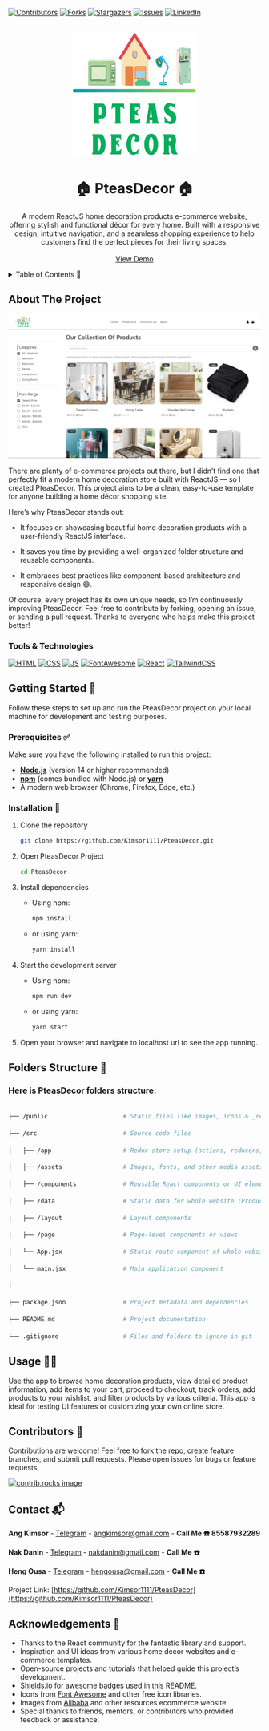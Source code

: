 [![Contributors][contributors-shield]][contributors-url]
[![Forks][forks-shield]][forks-url]
[![Stargazers][stars-shield]][stars-url]
[![Issues][issues-shield]][issues-url]
[![LinkedIn][linkedin-shield]][linkedin-url]

<!-- PROJECT LOGO -->
<br />
<div align="center">
  <a href="https://github.com/Kimsor1111/PteasDecor">
    <img src="src/assets/Logo/PteasDecor.png" alt="Logo" width="250" height="250">
  </a>

  <h1 align="center">🏠 PteasDecor 🏠</h1>

  <p align="center">
    A modern ReactJS home decoration products e-commerce website, offering stylish and functional décor for every home.
    Built with a responsive design, intuitive navigation, and a seamless shopping experience to help customers find the perfect pieces for their living spaces.
    <br />
    <br />
    <a href="https://pteasdecor.netlify.app/">View Demo</a>
  </p>
</div>

<!-- TABLE OF CONTENTS -->
<details>
  <summary>Table of Contents 📑</summary> 
  <ol>
    <li>
      <a href="#about-the-project">About The Project</a> 📖
      <ul>
        <li><a href="#built-with">Built With 🛠️</a></li>
      </ul>
    </li>
    <li>
      <a href="#getting-started">Getting Started 🚀</a>
      <ul>
        <li><a href="#prerequisites">Prerequisites ✅</a></li>
        <li><a href="#installation">Installation 💾</a></li>
      </ul>
    </li>
    <li><a href="#folder">Folder Structure 🧑‍💻</a></li>
    <li><a href="#usage">Usage 🧑‍💻</a></li>
    <li><a href="#contributors">Contributors 🤝</a></li>
    <li><a href="#contact">Contact 📬</a></li>
    <li><a href="#acknowledgments">Acknowledgments 🙏</a></li>
  </ol>
</details>

<!-- ABOUT THE PROJECT -->
<p id="about-the-project">
</p>

## About The Project

[![Project Screenshot][project-screenshot]](https://example.com)

There are plenty of e-commerce projects out there, but I didn’t find one that perfectly fit a modern home decoration store built with ReactJS — so I created PteasDecor. This project aims to be a clean, easy-to-use template for anyone building a home décor shopping site.

Here’s why PteasDecor stands out:

- It focuses on showcasing beautiful home decoration products with a user-friendly ReactJS interface.

- It saves you time by providing a well-organized folder structure and reusable components.

- It embraces best practices like component-based architecture and responsive design 😄.

Of course, every project has its own unique needs, so I’m continuously improving PteasDecor. Feel free to contribute by forking, opening an issue, or sending a pull request. Thanks to everyone who helps make this project better!

<p id="built-with">
</p>

### Tools & Technologies

[![HTML][HTML]][HTML-url]
[![CSS][CSS]][CSS-url]
[![JS][JS]][JS-url]
[![FontAwesome][FontAwesome]][FontAwesome-url]
[![React][React.js]][React-url]
[![TailwindCSS][TailwindCSS]][TailwindCSS-url]

<!-- GETTING STARTED -->
<p id="getting-started">
</p>

## Getting Started 🚀

Follow these steps to set up and run the PteasDecor project on your local machine for development and testing purposes.

<p id="prerequisites">
</p>

### Prerequisites ✅

Make sure you have the following installed to run this project:

- **[Node.js](https://nodejs.org/)** (version 14 or higher recommended)
- **[npm](https://www.npmjs.com/)** (comes bundled with Node.js) or **[yarn](https://yarnpkg.com/)**
- A modern web browser (Chrome, Firefox, Edge, etc.)

<p id="installation">
</p>

### Installation 💾

1. Clone the repository

   ```sh
   git clone https://github.com/Kimsor1111/PteasDecor.git
   ```

2. Open PteasDecor Project

   ```sh
   cd PteasDecor
   ```

3. Install dependencies

   - Using npm:

     ```sh
     npm install
     ```

   - or using yarn:

     ```sh
     yarn install
     ```

4. Start the development server

   - Using npm:

     ```sh
     npm run dev
     ```

   - or using yarn:

     ```sh
     yarn start
     ```

5. Open your browser and navigate to localhost url to see the app running.

<p id="folder">
</p>

## Folders Structure 📂

### Here is PteasDecor folders structure:

```sh

├── /public                     # Static files like images, icons & _redirects

├── /src                        # Source code files

│   ├── /app                    # Redux store setup (actions, reducers, slices)

│   ├── /assets                 # Images, fonts, and other media assets

│   ├── /components             # Reusable React components or UI elements

│   ├── /data                   # Static data for whole website (Product, Footer, Navbar, ...)

│   ├── /layout                 # Layout components

│   ├── /page                   # Page-level components or views

│   └── App.jsx                 # Static route component of whole website

│   └── main.jsx                # Main application component

│

├── package.json                # Project metadata and dependencies

├── README.md                   # Project documentation

└── .gitignore                  # Files and folders to ignore in git
```

<p id="usage">
</p>

<!-- USAGE EXAMPLES -->

## Usage 🧑‍💻

Use the app to browse home decoration products, view detailed product information, add items to your cart, proceed to checkout, track orders, add products to your wishlist, and filter products by various criteria. This app is ideal for testing UI features or customizing your own online store.

<p id="contributors">
</p>

<!-- CONTRIBUTORS -->

## Contributors 🤝

Contributions are welcome! Feel free to fork the repo, create feature branches, and submit pull requests. Please open issues for bugs or feature requests.

<a href="https://github.com/Kimsor1111/PteasDecor/graphs/contributors">
  <img src="https://contrib.rocks/image?repo=Kimsor1111/PteasDecor" alt="contrib.rocks image" />
</a>

<p id="contact">
</p>

<!-- CONTACT -->

## Contact 📬

**Ang Kimsor** - [Telegram](https://t.me/Thirtieth_October) - [angkimsor@gmail.com](mailto:angkimsor@gmail.com) - **Call Me ☎️ 85587932289**

**Nak Danin** - [Telegram](https://nakdanin) - [nakdanin@gmail.com](mailto:nakdanin@gmail.com) - **Call Me ☎️**

**Heng Ousa** - [Telegram](https://hengousa) - [hengousa@gmail.com](mailto:hengousa@gmail.com) - **Call Me ☎️**

Project Link: [https://github.com/Kimsor1111/PteasDecor](https://github.com/Kimsor1111/PteasDecor)

<p id="acknowledgments">
</p>

<!-- ACKNOWLEDGMENTS -->

## Acknowledgements 🙏

- Thanks to the React community for the fantastic library and support.
- Inspiration and UI ideas from various home decor websites and e-commerce templates.
- Open-source projects and tutorials that helped guide this project’s development.
- [Shields.io](https://shields.io/) for awesome badges used in this README.
- Icons from [Font Awesome](https://fontawesome.com/) and other free icon libraries.
- Images from [Alibaba](https://www.alibaba.com/) and other resources ecommerce website.
- Special thanks to friends, mentors, or contributors who provided feedback or assistance.

<!-- MARKDOWN LINKS & IMAGES -->

[contributors-shield]: https://img.shields.io/github/contributors/Kimsor1111/PteasDecor.svg?style=for-the-badge
[contributors-url]: https://github.com/Kimsor1111/PteasDecor/graphs/contributors
[forks-shield]: https://img.shields.io/github/forks/Kimsor1111/PteasDecor.svg?style=for-the-badge
[forks-url]: https://github.com/othneildrew/Best-README-Template/network/members
[stars-shield]: https://img.shields.io/github/stars/Kimsor1111/PteasDecor.svg?style=for-the-badge
[stars-url]: https://github.com/othneildrew/Best-README-Template/stargazers
[issues-shield]: https://img.shields.io/github/issues/Kimsor1111/PteasDecor.svg?style=for-the-badge
[issues-url]: https://github.com/othneildrew/Best-README-Template/issues
[linkedin-shield]: https://img.shields.io/badge/-LinkedIn-black.svg?style=for-the-badge&logo=linkedin&colorB=555
[linkedin-url]: https://linkedin.com/in/othneildrew
[project-screenshot]: src/assets/Logo/image.png
[HTML]: https://img.shields.io/badge/HTML-20232A?style=for-the-badge&logo=html5&logoColor=E34F26
[HTML-url]: https://www.w3schools.com/html/
[CSS]: https://img.shields.io/badge/CSS-20232A?style=for-the-badge&logo=css&logoColor=1572B6
[CSS-url]: https://www.w3schools.com/css/
[JS]: https://img.shields.io/badge/javascript-20232A?style=for-the-badge&logo=javascript&logoColor=F7DF1E
[JS-url]: https://www.w3schools.com/js/
[FontAwesome]: https://img.shields.io/badge/FontAwesome-20232A?style=for-the-badge&logo=font-awesome&logoColor=#538DD7
[FontAwesome-url]: https://fontawesome.com/
[TailwindCSS]: https://img.shields.io/badge/Tailwind_CSS-20232A?style=for-the-badge&logo=tailwind-css&logoColor=38B2AC
[TailwindCSS-url]: https://tailwindcss.com/
[React.js]: https://img.shields.io/badge/React-20232A?style=for-the-badge&logo=react&logoColor=61DAFB
[React-url]: https://reactjs.org/
